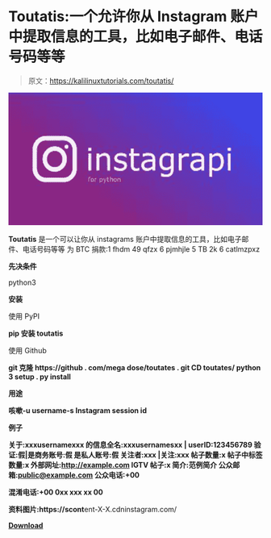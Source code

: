 # Toutatis:一个允许你从 Instagram 账户中提取信息的工具，比如电子邮件、电话号码等等

> 原文：<https://kalilinuxtutorials.com/toutatis/>

[![](img//aaa4f1ca67289a065746b720a983603c.png)](https://blogger.googleusercontent.com/img/a/AVvXsEg_va4upbWXDN7Xg2UpWx081I9JCJxh8bBl6kAjgV8FL1a6C7-0i_aA5onmesE-iBBEBQ3VeAzGZM8qUi251_7eajvP_QnEd4WiwcWFR6aQ-qEK81E7KpwIFmRp1xSOKxlzBUcNsXN9ToDBHHAcv9caPbauGbp9MT6z_BGSzls67C-JLCQ8JcNH-CgE=s728)

**Toutatis** 是一个可以让你从 instagrams 账户中提取信息的工具，比如电子邮件、电话号码等等
为 BTC 捐款:1 fhdm 49 qfzx 6 pjmhjle 5 TB 2k 6 catlmzpxz

**先决条件**

python3

**安装**

使用 PyPI

**pip 安装 toutatis**

使用 Github

**git 克隆 https://github . com/mega dose/toutates . git
CD toutates/
python 3 setup . py install**

**用途**

**咳嗽-u username-s Instagram session id**

**例子**

**关于:xxxusernamexxx
的信息全名:xxxusernamesxx | userID:123456789
验证:假|是商务账号:假
是私人账号:假
关注者:xxx |关注:xxx
帖子数量:x
帖子中标签数量:x
外部网址:http://example.com
IGTV 帖子:x
简介:范例简介
公众邮箱:public@example.com
公众电话:+00**

**混淆电话:+00 0xx xxx xx 00**

**资料图片:https://scont**ent-X-X.cdninstagram.com/

[**Download**](https://github.com/megadose/toutatis)